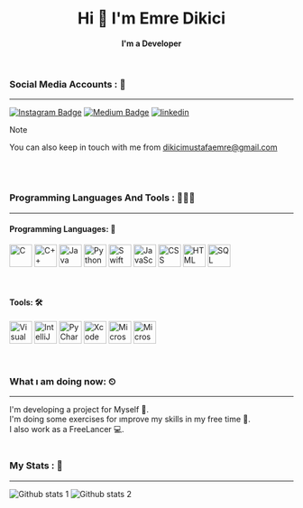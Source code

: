 <h1 align="center">Hi 👋 I'm Emre Dikici </h1> 

<p  align="center"> <b> I'm a Developer </b>  </p>

<br>

### Social Media Accounts : 💬
<hr>

[![Instagram Badge](https://img.shields.io/badge/-Instagram-C13584?style=flat-quare&labelColor=C13584&logo=instagram&logoColor=white&link=link)](https://instagram.com/dkcemrex?igshid=OGQ5ZDc2ODk2ZA%3D%3D&utm_source=qr) 
[![Medium Badge](https://img.shields.io/badge/-Medium-757575?style=flat-quare&labelColor=757575&logo=Medium&logoColor=white&link=link)](https://medium.com/@dikicimustafaemre) 
[![linkedin](https://img.shields.io/badge/Linkedin-000000?style=for-the-badge&logo=Linkedin&logoColor=white)](https://www.linkedin.com/in/mustafa-emre-dikici-94a103250/)



>[!NOTE]
>You can also keep in touch with me from dikicimustafaemre@gmail.com

<!--
**dikiciemre/dikiciemre** is a ✨ _special_ ✨ repository because its `README.md` (this file) appears on your GitHub profile.
- 🔭 I’m currently working on ...
- 🌱 I’m currently learning ...
- 👯 I’m looking to collaborate on ...
- 🤔 I’m looking for help with ...
- 💬 Ask me about ...
- 📫 How to reach me: ...
- 😄 Pronouns: ...
- ⚡ Fun fact: ...
-->

<br>
<br>


### Programming Languages And Tools : 👨🏼‍💻
<hr>
<h4>Programming Languages: 🚨</h4>
<p>
<img src="https://img.icons8.com/color/48/000000/c-programming.png" alt="C" width="40" height="40"/>

<img src="https://img.icons8.com/color/48/000000/c-plus-plus-logo.png" alt="C++" width="40" height="40"/>

<img src="https://img.icons8.com/color/48/000000/java-coffee-cup-logo.png" alt="Java" width="40" height="40"/>

<img src="https://img.icons8.com/color/48/000000/python.png" alt="Python" width="40" height="40"/>

<img src="https://img.icons8.com/color/48/000000/swift.png" alt="Swift" width="40" height="40"/>

<img src="https://img.icons8.com/color/48/000000/javascript.png" alt="JavaScript" width="40" height="40"/>

<img src="https://img.icons8.com/color/48/000000/css3.png" alt="CSS" width="40" height="40"/>

<img src="https://img.icons8.com/color/48/000000/html-5.png" alt="HTML" width="40" height="40"/>

<img src="https://img.icons8.com/ios/48/000000/database.png" alt="SQL" width="40" height="40"/>
</p>



<br>

<h4> Tools: 🛠️ </h4>
<p>
<img src="https://img.icons8.com/color/48/000000/visual-studio-code-2019.png" alt="Visual Studio Code" width="40" height="40"/>

<img src="https://img.icons8.com/color/48/000000/intellij-idea.png" alt="IntelliJ IDEA" width="40" height="40"/>

<img src="https://img.icons8.com/color/48/000000/pycharm.png" alt="PyCharm" width="40" height="40"/>

<img src="https://img.icons8.com/color/48/000000/xcode.png" alt="Xcode" width="40" height="40"/>

<img src="https://img.icons8.com/color/48/000000/ms-word.png" alt="Microsoft Word" width="40" height="40"/>

<img src="https://img.icons8.com/color/48/000000/ms-excel.png" alt="Microsoft Excel" width="40" height="40"/>
</p>


<br>


### What ı am  doing now: ⏲
<hr>
I'm developing a project for Myself 🚀. <br>
I'm doing some exercises for ımprove my skills in my free time 📃. <br>
I also work as a FreeLancer 💻.

<br>
<br>

### My Stats : 🤔
<hr>

![Github stats 1](https://github-readme-stats.vercel.app/api?username=dikiciemre&show_icons=true&theme=gradient) 
![Github stats 2](https://github-readme-stats.vercel.app/api?username=dikiciemre&show_icons=true&theme=radical)




